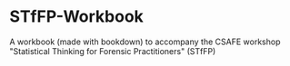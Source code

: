 # STfFP-Workbook
A workbook (made with bookdown) to accompany the CSAFE workshop "Statistical Thinking for Forensic Practitioners" (STfFP)

